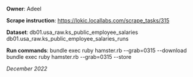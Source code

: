 **Owner**: Adeel
 
**Scrape instruction**: https://lokic.locallabs.com/scrape_tasks/315

**Dataset**:  db01.usa_raw.ks_public_employee_salaries
              db01.usa_raw.ks_public_employee_salaries_runs

**Run commands**: bundle exec ruby hamster.rb --grab=0315 --download
                  bundle exec ruby hamster.rb --grab=0315 --store

_December 2022_
